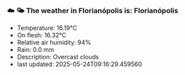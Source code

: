 ### ☁️ 🌤️  The weather in Florianópolis is: Florianópolis

- Temperature: 16.19°C
- On flesh: 16.32°C
- Relative air humidity: 94%
- Rain: 0.0 mm
- Description: Overcast clouds
- last updated: 2025-05-24T09:16:29.459560
